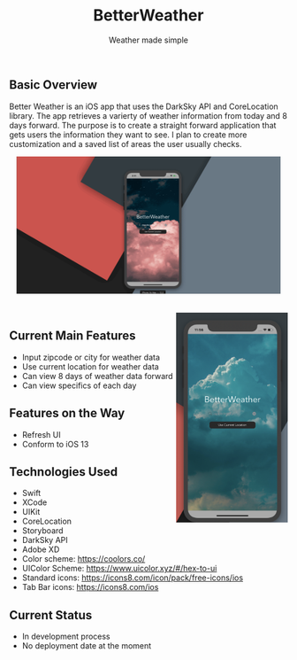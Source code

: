 
<h1 align="center">BetterWeather</h1>
<p align="center">Weather made simple</p>
<br>

## Basic Overview

Better Weather is an iOS app that uses the DarkSky API and CoreLocation library. 
The app retrieves a varierty of weather information from today and 8 days forward.
The purpose is to create a straight forward application that gets users the information they want to see.
I plan to create more customization and a saved list of areas the user usually checks.

<p align="center"><img width=95% src="https://github.com/XavierLaRosa/portfolio/blob/master/src/assets/betterweather/version1-betterweather.gif"></p>

<br>

<img width=40% align="right" src="https://github.com/XavierLaRosa/portfolio/blob/master/src/assets/betterweather/version1-login-2.2.2020.png">

## Current Main Features
- Input zipcode or city for weather data
- Use current location for weather data
- Can view 8 days of weather data forward
- Can view specifics of each day


## Features on the Way
- Refresh UI
- Conform to iOS 13


## Technologies Used
- Swift
- XCode
- UIKit
- CoreLocation
- Storyboard
- DarkSky API
- Adobe XD
- Color scheme: https://coolors.co/
- UIColor Scheme: https://www.uicolor.xyz/#/hex-to-ui
- Standard icons: https://icons8.com/icon/pack/free-icons/ios
- Tab Bar icons: https://icons8.com/ios

## Current Status
- In development process
- No deployment date at the moment

